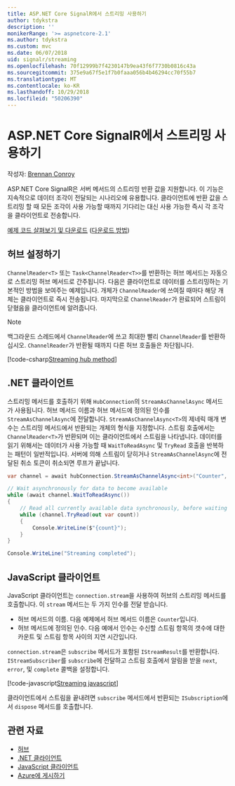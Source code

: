 ```yaml
---
title: ASP.NET Core SignalR에서 스트리밍 사용하기
author: tdykstra
description: ''
monikerRange: '>= aspnetcore-2.1'
ms.author: tdykstra
ms.custom: mvc
ms.date: 06/07/2018
uid: signalr/streaming
ms.openlocfilehash: 70f12999b7f4230147b9ea43f6f7730b0816c43a
ms.sourcegitcommit: 375e9a67f5e1f7b0faaa056b4b46294cc70f55b7
ms.translationtype: MT
ms.contentlocale: ko-KR
ms.lasthandoff: 10/29/2018
ms.locfileid: "50206390"
---
```

# <a name="use-streaming-in-aspnet-core-signalr"></a>ASP.NET Core SignalR에서 스트리밍 사용하기

작성자: [Brennan Conroy](https://github.com/BrennanConroy)

ASP.NET Core SignalR은 서버 메서드의 스트리밍 반환 값을 지원합니다. 이 기능은 지속적으로 데이터 조각이 전달되는 시나리오에 유용합니다. 클라이언트에 반환 값을 스트리밍 할 때 모든 조각이 사용 가능할 때까지 기다리는 대신 사용 가능한 즉시 각 조각을 클라이언트로 전송합니다.

[예제 코드 살펴보기 및 다운로드](https://github.com/aspnet/Docs/tree/live/aspnetcore/signalr/streaming/sample) ([다운로드 방법](xref:index#how-to-download-a-sample))

## <a name="set-up-the-hub"></a>허브 설정하기

`ChannelReader<T>` 또는 `Task<ChannelReader<T>>`를 반환하는 허브 메서드는 자동으로 스트리밍 허브 메서드로 간주됩니다. 다음은 클라이언트로 데이터를 스트리밍하는 기본적인 방법을 보여주는 예제입니다. 개체가 `ChannelReader`에 쓰여질 때마다 해당 개체는 클라이언트로 즉시 전송됩니다. 마지막으로 `ChannelReader`가 완료되어 스트림이 닫혔음을 클라이언트에 알려줍니다.

> [!NOTE]
> 백그라운드 스레드에서 `ChannelReader`에 쓰고 최대한 빨리 `ChannelReader`를 반환하십시오. `ChannelReader`가 반환될 때까지 다른 허브 호출들은 차단됩니다.

[!code-csharp[Streaming hub method](streaming/sample/Hubs/StreamHub.cs?range=10-34)]

## <a name="net-client"></a>.NET 클라이언트

스트리밍 메서드를 호출하기 위해 `HubConnection`의 `StreamAsChannelAsync` 메서드가 사용됩니다. 허브 메서드 이름과 허브 메서드에 정의된 인수를 `StreamAsChannelAsync`에 전달합니다. `StreamAsChannelAsync<T>`의 제네릭 매개 변수는 스트리밍 메서드에서 반환되는 개체의 형식을 지정합니다. 스트림 호출에서는 `ChannelReader<T>`가 반환되며 이는 클라이언트에서 스트림을 나타냅니다. 데이터를 읽기 위해서는 데이터가 사용 가능할 때 `WaitToReadAsync` 및 `TryRead` 호출을 반복하는 패턴이 일반적입니다. 서버에 의해 스트림이 닫히거나 `StreamAsChannelAsync`에 전달된 취소 토큰이 취소되면 루프가 끝납니다.

```csharp
var channel = await hubConnection.StreamAsChannelAsync<int>("Counter", 10, 500, CancellationToken.None);

// Wait asynchronously for data to become available
while (await channel.WaitToReadAsync())
{
    // Read all currently available data synchronously, before waiting for more data
    while (channel.TryRead(out var count))
    {
        Console.WriteLine($"{count}");
    }
}

Console.WriteLine("Streaming completed");
```

## <a name="javascript-client"></a>JavaScript 클라이언트

JavaScript 클라이언트는 `connection.stream`을 사용하여 허브의 스트리밍 메서드를 호출합니다. 이 `stream` 메서드는 두 가지 인수를 전달 받습니다.

* 허브 메서드의 이름. 다음 예제에서 허브 메서드 이름은 `Counter`입니다.
* 허브 메서드에 정의된 인수. 다음 예에서 인수는 수신할 스트림 항목의 갯수에 대한 카운트 및 스트림 항목 사이의 지연 시간입니다.

`connection.stream`은 `subscribe` 메서드가 포함된 `IStreamResult`를 반환합니다. `IStreamSubscriber`를 `subscribe`에 전달하고 스트림 호출에서 알림을 받을 `next`, `error`, 및 `complete` 콜백을 설정합니다.

[!code-javascript[Streaming javascript](streaming/sample/wwwroot/js/stream.js?range=19-36)]

클라이언트에서 스트림을 끝내려면 `subscribe` 메서드에서 반환되는 `ISubscription`에서 `dispose` 메서드를 호출합니다.

## <a name="related-resources"></a>관련 자료

* [허브](xref:signalr/hubs)
* [.NET 클라이언트](xref:signalr/dotnet-client)
* [JavaScript 클라이언트](xref:signalr/javascript-client)
* [Azure에 게시하기](xref:signalr/publish-to-azure-web-app)
